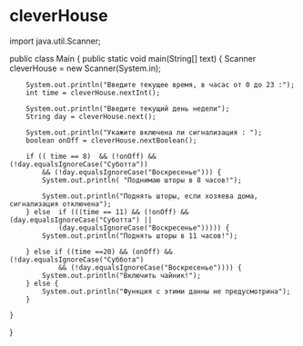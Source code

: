 # cleverHouse
import java.util.Scanner;

public class Main {
    public static void main(String[] text) {
        Scanner cleverHouse = new Scanner(System.in);

        System.out.println("Введите текущее время, в часас от 0 до 23 :");
        int time = cleverHouse.nextInt();

        System.out.println("Введите текущий день недели");
        String day = cleverHouse.next();

        System.out.println("Укажите включена ли сигнализация : ");
        boolean onOff = cleverHouse.nextBoolean();

        if (( time == 8)  && (!onOff) && (!day.equalsIgnoreCase("Суботта"))
            && (!day.equalsIgnoreCase("Воскресенье"))) {
            System.out.println( "Поднимаю шторы в 8 часов!");

            System.out.println("Поднять шторы, если хозяева дома, сигнализация отключена");
        } else  if (((time == 11) && (!onOff) && (day.equalsIgnoreCase("Суботта") ||
                (day.equalsIgnoreCase("Воскресенье"))))) {
            System.out.println("Поднять шторы в 11 часов!");

        } else if ((time ==20) && (onOff) && (!day.equalsIgnoreCase("Cуббота")
                && (!day.equalsIgnoreCase("Воскресенье")))) {
            System.out.println("Включить чайник!");
        } else {
            System.out.println("Функция с этими данны не предусмотрина");
        }

    }
}
